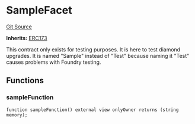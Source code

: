 # SampleFacet
[Git Source](https://github.com/thrackle-io/rules-protocol/blob/63b22fe4cc7ce8c74a4c033635926489351a3581/src/diamond/core/test/SampleFacet.sol)

**Inherits:**
[ERC173](/src/diamond/implementations/ERC173/ERC173.sol/abstract.ERC173.md)

This contract only exists for testing purposes. It is here to test diamond upgrades. It is named "Sample" instead
of "Test" because naming it "Test" causes problems with Foundry testing.


## Functions
### sampleFunction


```solidity
function sampleFunction() external view onlyOwner returns (string memory);
```

